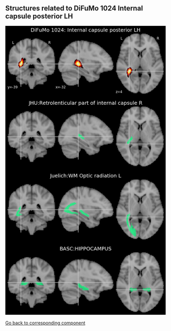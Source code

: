 


## Structures related to DiFuMo 1024 Internal capsule posterior LH

![501](501.jpg "Structures related to DiFuMo 1024 Internal capsule posterior LH")

[Go back to corresponding component](https://parietal-inria.github.io/DiFuMo/1024/html/501.html)